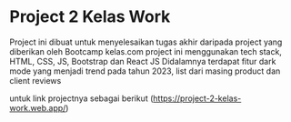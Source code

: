 # Project 2 Kelas Work

Project ini dibuat untuk menyelesaikan tugas akhir daripada project yang diberikan oleh Bootcamp kelas.com
project ini menggunakan tech stack, HTML, CSS, JS, Bootstrap dan React JS
Didalamnya terdapat fitur dark mode yang menjadi trend pada tahun 2023, list dari masing product dan client reviews

untuk link projectnya sebagai berikut (https://project-2-kelas-work.web.app/)
